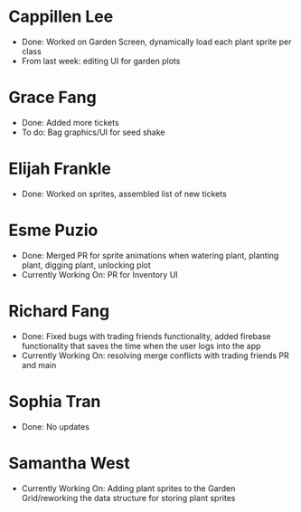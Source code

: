 # Cappillen Lee
- Done: Worked on Garden Screen, dynamically load each plant sprite per class
- From last week: editing UI for garden plots

# Grace Fang
- Done: Added more tickets
- To do: Bag graphics/UI for seed shake

# Elijah Frankle
- Done: Worked on sprites, assembled list of new tickets

# Esme Puzio
- Done: Merged PR for sprite animations when watering plant, planting plant, digging plant, unlocking plot
- Currently Working On: PR for Inventory UI

# Richard Fang
- Done: Fixed bugs with trading friends functionality, added firebase functionality that saves the time when the user logs into the app
- Currently Working On: resolving merge conflicts with trading friends PR and main

# Sophia Tran
- Done: No updates

# Samantha West
- Currently Working On: Adding plant sprites to the Garden Grid/reworking the data structure for storing plant sprites
